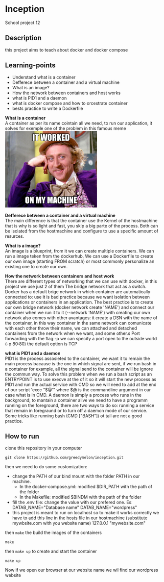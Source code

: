 # **Inception**
School project 12

## **Description**
this project aims to teach about docker and docker compose

## **Learning-points**
- Understand what is a container
- Defferece between a container and a virtual machine
- What is an image?
- How the network between containers and host works
- what is PID1 and a daemon
- what is docker compose and how to orcestrate container
- bests practice to write a Dockerfile

**What is a container** <br>
A container as per its name cointain all we need, to run our application, it solves for exemple one of the problem in this famous meme
<img src="https://github.com/greedymelon/inception/blob/main/images/memes.jpeg" height="250"/><br>

**Defferece between a container and a virtual machine** <br>
The main difference is that the container use the Kernel of the hostmachine that is why is so light and fast, you skip a big parte of the process. Both can be isolated from the hostmachine and configure to use a specific amount of resurces.

**What is a image?** <br>
An image is a blueprint, from it we can create multiple containers. We can run a image teken from the dockerhub, We can use a Dockerfile to create our own image (starting FROM scratch) or most commonly personalize an existing one to create our own.

**How the network between containers and host work** <br>
There are different types of networking that we can use with docker, in this project we use just 2 of them
The bridge network that act as a switch.
Docker has a default brige network in which container are automatically connected to: use it is bad practice because we want isolation between applications or containers in an application. The best practice is to create our own bridge network (docker network create 'NAME') and connect our container when we run it to it (--network 'NAME') with creating our own network also comes with other avantages: it create a DSN with the name of the container, in this way container in the same network can comunicate with each other throw their name, we can attached and detached containers from the network when we want, and some other.s
Port forwarding with the flag -p we can specify a port open to the outside world (-p 80:80) the default option is TCP

**what is PID1 and a daemon** <br>
PID1 is the process assosieted to the container, we want it to remain the main process bacause is the one in which signal are sent, if we run bash in a container for example, all the signal send to the container will be ignore the commun way. To solve this problem when we run a bash script as an ENTRYPOINT is to use execve at the of it so it will start the new process as PID1 and run the actual service with CMD so we will need to add at the end of our script 'exec "$@"' where $@ is the commandline argument in our case what is in CMD. 
A daemon is simply a process who runs in the background, to mantain a container alive we need to have a programm running on the foreground, there are two ways to do so: running a service that remain in foregraund or to turn off a daemon mode of our service. Some tricks like running bash (CMD ["BASH"]) ot tail are not a good practice.

## **How to run**
clone this repository in your computer
```
git clone https://github.com/greedymelon/inception.git

```
then we need to do some customization: 
- change the PATH of our bind mount with the folder PATH in our machine.
    - In the docker-compose.yml: modified $DIR_PATH with the path of the folder
    - In the Makefile: modified $BINDM with the path of the folder
- fill the .env file:
    change the value with our prefered one. Es: DATAB_NAME="Database name" DATAB_NAME="wordpress"
- this project is meant to run on localhost so to make it works correctly we have to add this line in the hosts file in our hostmachine
  (substitute mywbsite.com with you website name)
    127.0.0.1  "mywebsite.com"
  
then ```make``` the build the images of the containers<br>
````
make
````
then ```make up``` to create and start the container<br>
````
make up
````

Now if we open our browser at our website name we wil find our wordpress website
